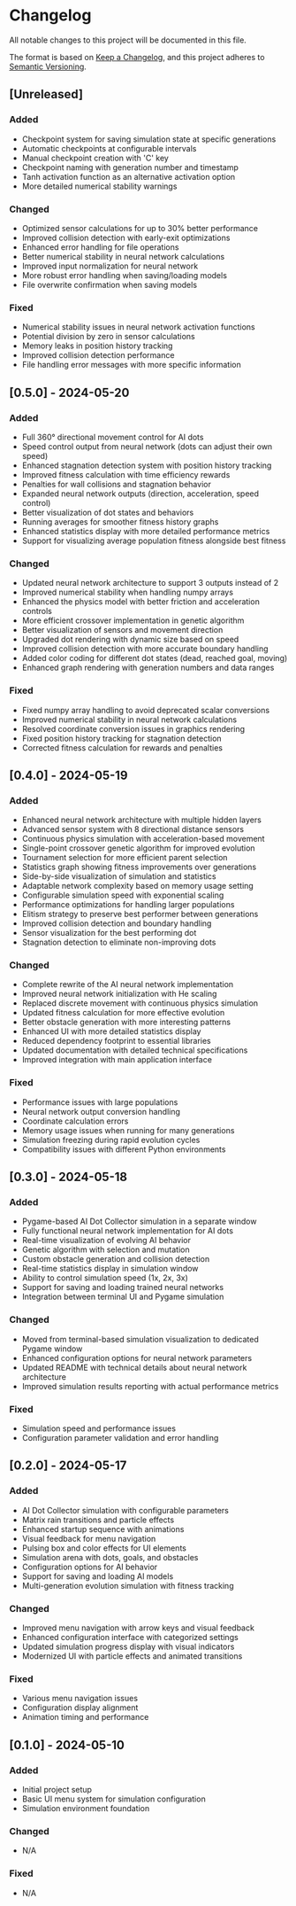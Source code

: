 # Changelog

All notable changes to this project will be documented in this file.

The format is based on [Keep a Changelog](https://keepachangelog.com/en/1.0.0/),
and this project adheres to [Semantic Versioning](https://semver.org/spec/v2.0.0.html).

## [Unreleased]

### Added

- Checkpoint system for saving simulation state at specific generations
- Automatic checkpoints at configurable intervals
- Manual checkpoint creation with 'C' key
- Checkpoint naming with generation number and timestamp
- Tanh activation function as an alternative activation option
- More detailed numerical stability warnings

### Changed

- Optimized sensor calculations for up to 30% better performance
- Improved collision detection with early-exit optimizations
- Enhanced error handling for file operations
- Better numerical stability in neural network calculations
- Improved input normalization for neural network
- More robust error handling when saving/loading models
- File overwrite confirmation when saving models

### Fixed

- Numerical stability issues in neural network activation functions
- Potential division by zero in sensor calculations
- Memory leaks in position history tracking
- Improved collision detection performance
- File handling error messages with more specific information

## [0.5.0] - 2024-05-20

### Added

- Full 360° directional movement control for AI dots
- Speed control output from neural network (dots can adjust their own speed)
- Enhanced stagnation detection system with position history tracking
- Improved fitness calculation with time efficiency rewards
- Penalties for wall collisions and stagnation behavior
- Expanded neural network outputs (direction, acceleration, speed control)
- Better visualization of dot states and behaviors
- Running averages for smoother fitness history graphs
- Enhanced statistics display with more detailed performance metrics
- Support for visualizing average population fitness alongside best fitness

### Changed

- Updated neural network architecture to support 3 outputs instead of 2
- Improved numerical stability when handling numpy arrays
- Enhanced the physics model with better friction and acceleration controls
- More efficient crossover implementation in genetic algorithm
- Better visualization of sensors and movement direction
- Upgraded dot rendering with dynamic size based on speed
- Improved collision detection with more accurate boundary handling
- Added color coding for different dot states (dead, reached goal, moving)
- Enhanced graph rendering with generation numbers and data ranges

### Fixed

- Fixed numpy array handling to avoid deprecated scalar conversions
- Improved numerical stability in neural network calculations
- Resolved coordinate conversion issues in graphics rendering
- Fixed position history tracking for stagnation detection
- Corrected fitness calculation for rewards and penalties

## [0.4.0] - 2024-05-19

### Added

- Enhanced neural network architecture with multiple hidden layers
- Advanced sensor system with 8 directional distance sensors
- Continuous physics simulation with acceleration-based movement
- Single-point crossover genetic algorithm for improved evolution
- Tournament selection for more efficient parent selection
- Statistics graph showing fitness improvements over generations
- Side-by-side visualization of simulation and statistics
- Adaptable network complexity based on memory usage setting
- Configurable simulation speed with exponential scaling
- Performance optimizations for handling larger populations
- Elitism strategy to preserve best performer between generations
- Improved collision detection and boundary handling
- Sensor visualization for the best performing dot
- Stagnation detection to eliminate non-improving dots

### Changed

- Complete rewrite of the AI neural network implementation
- Improved neural network initialization with He scaling
- Replaced discrete movement with continuous physics simulation
- Updated fitness calculation for more effective evolution
- Better obstacle generation with more interesting patterns
- Enhanced UI with more detailed statistics display
- Reduced dependency footprint to essential libraries
- Updated documentation with detailed technical specifications
- Improved integration with main application interface

### Fixed

- Performance issues with large populations
- Neural network output conversion handling
- Coordinate calculation errors
- Memory usage issues when running for many generations
- Simulation freezing during rapid evolution cycles
- Compatibility issues with different Python environments

## [0.3.0] - 2024-05-18

### Added

- Pygame-based AI Dot Collector simulation in a separate window
- Fully functional neural network implementation for AI dots
- Real-time visualization of evolving AI behavior
- Genetic algorithm with selection and mutation
- Custom obstacle generation and collision detection
- Real-time statistics display in simulation window
- Ability to control simulation speed (1x, 2x, 3x)
- Support for saving and loading trained neural networks
- Integration between terminal UI and Pygame simulation

### Changed

- Moved from terminal-based simulation visualization to dedicated Pygame window
- Enhanced configuration options for neural network parameters
- Updated README with technical details about neural network architecture
- Improved simulation results reporting with actual performance metrics

### Fixed

- Simulation speed and performance issues
- Configuration parameter validation and error handling

## [0.2.0] - 2024-05-17

### Added

- AI Dot Collector simulation with configurable parameters
- Matrix rain transitions and particle effects
- Enhanced startup sequence with animations
- Visual feedback for menu navigation
- Pulsing box and color effects for UI elements
- Simulation arena with dots, goals, and obstacles
- Configuration options for AI behavior
- Support for saving and loading AI models
- Multi-generation evolution simulation with fitness tracking

### Changed

- Improved menu navigation with arrow keys and visual feedback
- Enhanced configuration interface with categorized settings
- Updated simulation progress display with visual indicators
- Modernized UI with particle effects and animated transitions

### Fixed

- Various menu navigation issues
- Configuration display alignment
- Animation timing and performance

## [0.1.0] - 2024-05-10

### Added

- Initial project setup
- Basic UI menu system for simulation configuration
- Simulation environment foundation

### Changed

- N/A

### Fixed

- N/A
